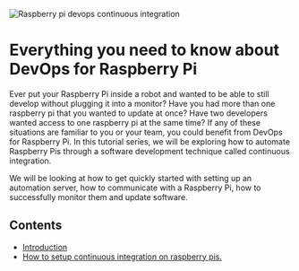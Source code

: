 ![Raspberry pi devops continuous integration](https://beetlebox.org/wp-content/uploads/2022/11/An-introduction-to-automation-and-continuous-integration-cover-image.png)
# Everything you need to know about DevOps for Raspberry Pi
Ever put your Raspberry Pi inside a robot and wanted to be able to still develop without plugging it into a monitor? Have you had more than one raspberry pi that you wanted to update at once? Have two developers wanted access to one raspberry pi at the same time? If any of these situations are familiar to you or your team, you could benefit from DevOps for Raspberry Pi. In this tutorial series, we will be exploring how to automate Raspberry Pis through a software development technique called continuous integration.

We will be looking at how to get quickly started with setting up an automation server, how to communicate with a Raspberry Pi, how to successfully monitor them and update software.

## Contents
- [Introduction](https://beetlebox.org/how-to-setup-continuous-integration-on-raspberry-pis)
- [How to setup continuous integration on raspberry pis.](https://beetlebox.org/everything-you-need-to-know-about-devops-for-raspberry-pi/)


